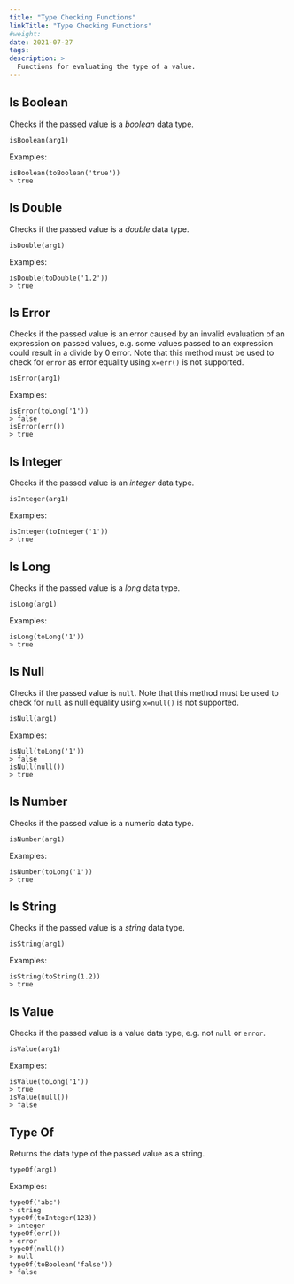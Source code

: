 ```yaml
---
title: "Type Checking Functions"
linkTitle: "Type Checking Functions"
#weight:
date: 2021-07-27
tags: 
description: >
  Functions for evaluating the type of a value.
---
```


## Is Boolean

Checks if the passed value is a _boolean_ data type.

```clike
isBoolean(arg1)
```

Examples:

```clike
isBoolean(toBoolean('true'))
> true
```

## Is Double

Checks if the passed value is a _double_ data type.

```clike
isDouble(arg1)
```

Examples:

```clike
isDouble(toDouble('1.2'))
> true
```

## Is Error

Checks if the passed value is an error caused by an invalid evaluation of an expression on passed values, e.g. some values passed to an expression could result in a divide by 0 error.
Note that this method must be used to check for `error` as error equality using `x=err()` is not supported.

```clike
isError(arg1)
```

Examples:

```clike
isError(toLong('1'))
> false
isError(err())
> true
```

## Is Integer

Checks if the passed value is an _integer_ data type.

```clike
isInteger(arg1)
```

Examples:

```clike
isInteger(toInteger('1'))
> true
```

## Is Long

Checks if the passed value is a _long_ data type.

```clike
isLong(arg1)
```

Examples:

```clike
isLong(toLong('1'))
> true
```

## Is Null

Checks if the passed value is `null`.
Note that this method must be used to check for `null` as null equality using `x=null()` is not supported.

```clike
isNull(arg1)
```

Examples:

```clike
isNull(toLong('1'))
> false
isNull(null())
> true
```

## Is Number

Checks if the passed value is a numeric data type.

```clike
isNumber(arg1)
```

Examples:

```clike
isNumber(toLong('1'))
> true
```

## Is String

Checks if the passed value is a _string_ data type.

```clike
isString(arg1)
```

Examples:
```
isString(toString(1.2))
> true
```

## Is Value

Checks if the passed value is a value data type, e.g. not `null` or `error`.

```clike
isValue(arg1)
```

Examples:

```clike
isValue(toLong('1'))
> true
isValue(null())
> false
```

## Type Of

Returns the data type of the passed value as a string.

```clike
typeOf(arg1)
```

Examples:

```clike
typeOf('abc')
> string
typeOf(toInteger(123))
> integer
typeOf(err())
> error
typeOf(null())
> null
typeOf(toBoolean('false'))
> false
```
